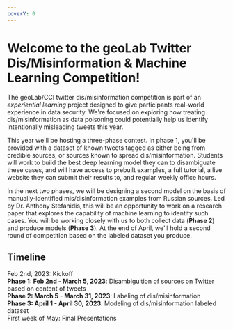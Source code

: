 ```yaml
---
coverY: 0
---
```

# Welcome to the **geoLab Twitter Dis/Misinformation & Machine Learning Competition!**
The geoLab/CCI twitter dis/misinformation competition is part of an *experiential learning* project designed to give participants real-world experience in data security.  We're focused on exploring how treating dis/misinformation as data poisoning could potentially help us identify intentionally misleading tweets this year.

This year we'll be hosting a three-phase contest.  In phase 1, you'll be provided with a dataset of known tweets tagged as either being from credible sources, or sources known to spread dis/misinformation.  Students will work to build the best deep learning model they can to disambiguate these cases, and will have access to prebuilt examples, a full tutorial, a live website they can submit their results to, and regular weekly office hours. 

In the next two phases, we will be designing a second model on the basis of manually-identified mis/disinformation examples from Russian sources.  Led by Dr. Anthony Stefanidis, this will be an opportunity to work on a research paper that explores the capability of machine learning to identify such cases.  You will be working closely with us to both collect data (**Phase 2**) and produce models (**Phase 3**).  At the end of April, we'll hold a second round of competition based on the labeled dataset you produce.

## Timeline
Feb 2nd, 2023: Kickoff\
**Phase 1: Feb 2nd - March 5, 2023**: Disambiguition of sources on Twitter based on content of tweets\
**Phase 2: March 5 - March 31, 2023**: Labeling of dis/misinformation\
**Phase 3: April 1 - April 30, 2023**: Modeling of dis/misinformation labeled dataset\
First week of May: Final Presentations

